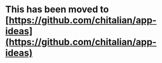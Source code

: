 # This has been moved to [https://github.com/chitalian/app-ideas](https://github.com/chitalian/app-ideas)
